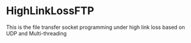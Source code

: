 # HighLinkLossFTP
This is the file transfer socket programming under high link loss based on UDP and Multi-threading
